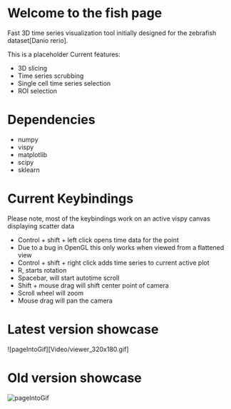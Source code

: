 # Welcome to the fish page
Fast 3D time series visualization tool initially designed for the zebrafish dataset[Danio rerio].

This is a placeholder
Current features:

- 3D slicing
- Time series scrubbing
- Single cell time series selection
- ROI selection

# Dependencies
- numpy
- vispy
- matplotlib
- scipy
- sklearn

# Current Keybindings
Please note, most of the keybindings work on an active vispy canvas displaying
scatter data

- Control + shift + left click opens time data for the point
 - Due to a bug in OpenGL this only works when viewed from a flattened view
- Control + shift + right click adds time series to current active plot
- R, starts rotation
- Spacebar, will start autotime scroll
- Shift + mouse drag will shift center point of camera
- Scroll wheel will zoom
- Mouse drag will pan the camera
# Latest version showcase
![pageIntoGif][Video/viewer_320x180.gif]
# Old version showcase
![pageIntoGif](Video/pageIntro.gif)
